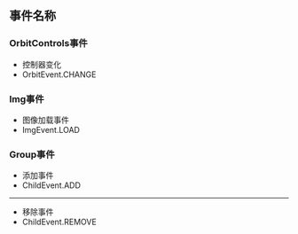 
## 事件名称

### OrbitControls事件
- 控制器变化
- OrbitEvent.CHANGE

### Img事件
- 图像加载事件
- ImgEvent.LOAD

### Group事件
- 添加事件
- ChildEvent.ADD
***
- 移除事件
- ChildEvent.REMOVE